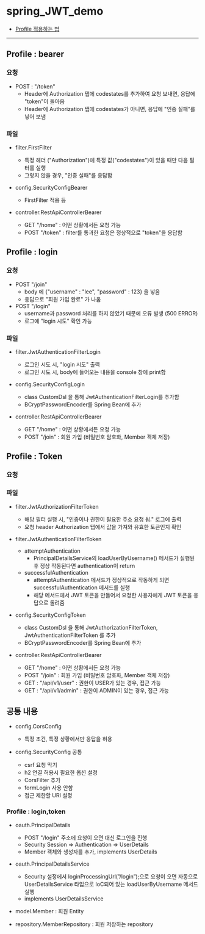 # spring_JWT_demo

- [Profile 적용하는 법](https://velog.io/@be_have98/IntelliJ-Spring-Boot%EC%9D%98-Active-Profile-%EC%84%A4%EC%A0%95)
---

## Profile : bearer
### 요청

- POST : "/token" 
  - Header에 Authorization 탭에 codestates를 추가하여 요청 보내면, 응답에 "token"이 돌아옴 
  - Header에 Authorization 탭에 codestates가 아니면, 응답에 "인증 실패"를 넣어 보냄

### 파일

- filter.FirstFilter
  - 특정 헤더 ("Authorization")에 특정 값("codestates")이 있을 때만 다음 필터를 실행
  - 그렇지 않을 경우, "인증 실패"를 응답함

- config.SecurityConfigBearer
  - FirstFilter 적용 등

- controller.RestApiControllerBearer
  - GET "/home" : 어떤 상황에서든 요청 가능
  - POST "/token" : filter를 통과한 요청은 정상적으로 "token"을 응답함

## Profile : login

### 요청

- POST "/join"
  - body 에 {"username" : "lee", "password" : 123} 을 넣음
  - 응답으로 "회원 가입 완료" 가 나옴
- POST "/login"
  - username과 password 처리를 하지 않았기 때문에 오류 발생 (500 ERROR)
  - 로그에 "login 시도" 확인 가능

### 파일

- filter.JwtAuthenticationFilterLogin
  - 로그인 시도 시, "login 시도" 출력
  - 로그인 시도 시, body에 들어오는 내용을 console 창에 print함 

- config.SecurityConfigLogin
  - class CustomDsl 을 통해 JwtAuthenticationFilterLogin를 추가함
  - BCryptPasswordEncoder를 Spring Bean에 추가

- controller.RestApiControllerBearer
  - GET "/home" : 어떤 상황에서든 요청 가능
  - POST "/join" : 회원 가입 (비밀번호 암호화, Member 객체 저장)

## Profile : Token

### 요청



### 파일

- filter.JwtAuthorizationFilterToken
  - 해당 필터 실행 시, "인증이나 권한이 필요한 주소 요청 됨." 로그에 출력
  - 요청 header Authorization 탭에서 값을 가져와 유효한 토큰인지 확인

- filter.JwtAuthenticationFilterToken
  - attemptAuthentication
    - PrincipalDetailsService의 loadUserByUsername() 메서드가 실행된 후 정상 작동된다면 authentication이 return
  - successfulAuthentication
    - attemptAuthentication 메서드가 정상적으로 작동하게 되면 successfulAuthentication 메서드를 실행
    - 해당 메서드에서 JWT 토큰을 만들어서 요청한 사용자에게 JWT 토큰을 응답으로 돌려줌

- config.SecurityConfigToken
  - class CustomDsl 을 통해 JwtAuthorizationFilterToken, JwtAuthenticationFilterToken 를 추가
  - BCryptPasswordEncoder를 Spring Bean에 추가

- controller.RestApiControllerBearer
  - GET "/home" : 어떤 상황에서든 요청 가능
  - POST "/join" : 회원 가입 (비밀번호 암호화, Member 객체 저장)
  - GET : "/api/v1/user" : 권한이 USER가 있는 경우, 접근 가능 
  - GET : "/api/v1/admin" : 권한이 ADMIN이 있는 경우, 접근 가능

## 공통 내용

- config.CorsConfig
  - 특정 조건, 특정 상황에서만 응답을 허용

- config.SecurityConfig 공통
  - csrf 요청 막기
  - h2 연결 허용시 필요한 옵션 설정
  - CorsFilter 추가
  - formLogin 사용 안함
  - 접근 제한할 URI 설정

### Profile : login,token
- oauth.PrincipalDetails
  - POST "/login" 주소에 요청이 오면 대신 로그인을 진행
  - Security Session ⇒ Authentication ⇒ UserDetails
  - Member 객체와 생성자를 추가, implements UserDetails

- oauth.PrincipalDetailsService
  - Security 설정에서 loginProcessingUrl(”/login”);으로 요청이 오면 자동으로 UserDetailsService 타입으로 IoC되어 있는 loadUserByUsername 메서드 실행
  - implements UserDetailsService

- model.Member : 회원 Entity
- repository.MemberRepository : 회원 저장하는 repository